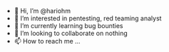 - 👋 Hi, I’m @hariohm
- 👀 I’m interested in pentesting, red teaming analyst
- 🌱 I’m currently learning bug bounties
- 💞️ I’m looking to collaborate on nothing
- 📫 How to reach me ...

<!---
hariohm/hariohm is a ✨ special ✨ repository because its `README.md` (this file) appears on your GitHub profile.
You can click the Preview link to take a look at your changes.
--->
